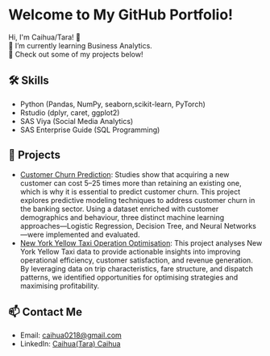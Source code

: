 # Welcome to My GitHub Portfolio!
Hi, I'm Caihua/Tara! 👋  
🌱 I’m currently learning Business Analytics.  
🔭 Check out some of my projects below!

## 🛠️ Skills
- Python (Pandas, NumPy, seaborn,scikit-learn, PyTorch)
- Rstudio (dplyr, caret, ggplot2)
- SAS Viya (Social Media Analytics)
- SAS Enterprise Guide (SQL Programming)

## 📂 Projects
- [Customer Churn Prediction](https://github.com/Tara-bot1/Tara/blob/main/Analysis_report%20(final).ipynb):
  Studies show that acquiring a new customer can cost 5–25 times more than retaining an existing one, which is why it is essential to predict customer churn.
  This project explores predictive modeling techniques to address customer churn in the banking sector. Using a dataset enriched with customer demographics and behaviour, three distinct machine learning approaches—Logistic Regression, Decision Tree, and Neural Networks—were implemented and evaluated.
- [New York Yellow Taxi Operation Optimisation](https://github.com/Tara-bot1/Tara/blob/main/New%20York%20Yellow%20Taxi): 
  This project analyses New York Yellow Taxi data to provide actionable insights into improving operational efficiency, customer satisfaction, and revenue generation. By     leveraging data on trip characteristics, fare structure, and dispatch patterns, we identified opportunities for optimising strategies and maximising profitability.
## 📫 Contact Me
- Email: caihua0218@gmail.com
- LinkedIn: [Caihua(Tara) Caihua](https://www.linkedin.com/in/tara-caihua/)
